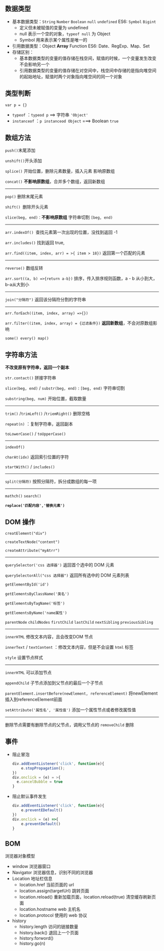 ## 数据类型

- 基本数据类型：`String` `Number` `Boolean` `null` `undefined`  ES6: `Symbol` `Bigint` 
  - 定义但未被赋值的变量为 undefined
  - null 表示一个空的对象，`typeof null`  为 Object
  - Symbol 用来表示某个属性是唯一的
- 引用数据类型：Object **Array** Function ES6: Date`、`RegExp`、`Map`、`Set
- 存储区别：
  - 基本数据类型的变量的值存储在栈空间，赋值的时候，一个变量发生改变不会影响另一个
  - 引用数据类型的变量的值存储在对空间中，栈空间中存储的是指向堆空间的起始地址，赋值时两个对象指向堆空间的同一个对象

## 类型判断

`var p = {}`

- `typeof` ：`typeod p` ==> 字符串 `'Object'`
- `instanceof` ：`p instanceod Object` ===> Boolean `true`

## 数组方法

`push()`末尾添加

`unshift()`开头添加

`splice()` 开始位置，删除元素数量，插入元素 影响原数组

`concat()` **不影响原数组**，合并多个数组，返回新数组

---

`pop()` 删除末尾元素

`shift() `删除开头元素

`slice(beg, end)：`**不影响原数组** 字符串切割 `[beg, end)` 

----

`arr.indexOf() `查找元素第一次出现的位置，没找到返回 -1

`arr.includes()` 找到返回 true,

`arr.find((item, index, arr) = >{ item > 18})` 返回第一个匹配的元素

-----

`reverse()` 数组反转

`arr.sort((a, b) =>{return a-b})` 排序，传入排序规则函数，a - b 从小到大，b-a从大到小

------

`join("分隔符")` 返回该分隔符分割的字符串

-----

`arr.forEach((item, index, array) =>{})`

`arr.filter((item, index, array) = {过滤条件})` **返回新数组**，不会对原数组影响

`some() every() map()`

## 字符串方法

**不改变原有字符串，返回一个副本**

`str.contact()`  拼接字符串

`slice(beg, end)` / `substr(beg, end)` : `[beg, end)` 字符串切割

`substring(beg, num)` 开始位置，截取数量

---

`trim()` /`trimLeft()` /`triemRight()`  删除空格

`repeat(n)` ：复制字符串，返回副本

`toLowerCase()` / `toUpperCase()`

-----

`indexOf()`

`charAt(idx)` 返回索引位置的字符

`startWith()` / `includes()` 

----

`split(分隔符)` 按照分隔符，拆分成数组的每一项

---

`mathch()` `search()`

 **`replace('匹配内容','替换元素')`**

## DOM 操作

`creatElement("div")`

`createTextNode("content")` 

`createAttribute("myAtrr")`

-------

`querySelector('css 选择器')` 返回首个选中的 DOM 元素

`querySelectorAll("css 选择器")` 返回所有选中的 DOM 元素列表

`getElementById('id')` 

 `getElementsByClassName('类名') `

`getElementsByTagName('标签')`

`getElementsByName('name属性')`

`parentNode` `childNodes` `firstChild` `lastChild` `nextSibling` `previousSibling`

----

`innerHTML`  修改文本内容，且会改变DOM 节点

`innerText` / `textContent` ：修改文本内容，但是不会设置 `html` 标签

`style` 设置节点样式

----

`innerHTML` 可以添加节点

`appendChild` 子节点添加到父节点的最后一个子节点

`parentElement.insertBefore(newElement, referenceElement)` 将newElement插入到referenceElement前面

`setAttribute('属性名', '属性值')` 添加一个属性节点或者修改属性值

----

删除节点需要有删除节点的父节点，调用父节点的 `removeChild` 删除

## 事件

- 阻止冒泡

  ```js
  div.addEventListener('click', function(e){
      e.stopPropagation();
  })
  div.onclick = (e) = >{
  	e.cancelBubble = true
  }
  ```

- 阻止默认事件发生

  ```js
  div.addEventListener('click', function(e){
      e.preventEDefault()
  })
  div.onclick = (e) =>{
      e.preventDefault()
  }
  ```

## BOM

浏览器对象模型

- window 浏览器窗口
- Navigator 浏览器信息，识别不同的浏览器
- Location 地址栏信息
  - location.href 当前页面的 url
  - location.assign(targetUrl) 跳转页面
  - location.reload() 重新加载页面，location.reload(true) 清空缓存刷新页面
  - location.hostname web 主机名
  - location.protocol 使用的 web 协议
- history
  - history.length 访问的链接数量
  - history.back() 退回上一个页面
  - history.forword()
  - history.go(n)

